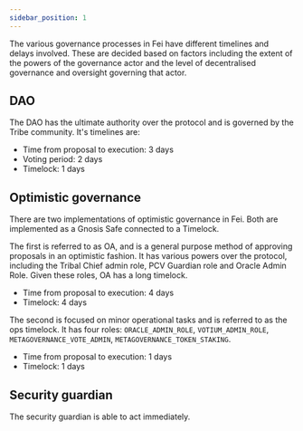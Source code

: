 ```yaml
---
sidebar_position: 1
---
```


The various governance processes in Fei have different timelines and delays involved. These are decided based on factors including the extent of the powers of the governance actor and the level of decentralised governance and oversight governing that actor. 

## DAO
The DAO has the ultimate authority over the protocol and is governed by the Tribe community. It's timelines are:
- Time from proposal to execution: 3 days
- Voting period: 2 days
- Timelock: 1 days

## Optimistic governance
There are two implementations of optimistic governance in Fei. Both are implemented as a Gnosis Safe connected to a Timelock. 

The first is referred to as OA, and is a general purpose method of approving proposals in an optimistic fashion. It has various powers over the protocol, including the Tribal Chief admin role, PCV Guardian role and Oracle Admin Role. Given these roles, OA has a long timelock.
- Time from proposal to execution: 4 days
- Timelock: 4 days

The second is focused on minor operational tasks and is referred to as the ops timelock. It has four roles: `ORACLE_ADMIN_ROLE`, `VOTIUM_ADMIN_ROLE`, `METAGOVERNANCE_VOTE_ADMIN`, `METAGOVERNANCE_TOKEN_STAKING`. 
- Time from proposal to execution: 1 days
- Timelock: 1 days

## Security guardian
The security guardian is able to act immediately.
